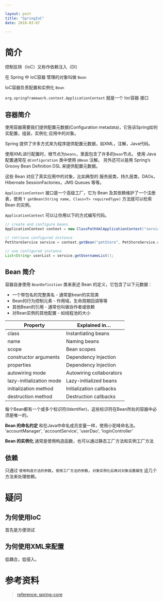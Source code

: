 ```yaml
---

layout: post
title: "SpringIoC"
date: 2018-03-07

---
```


# 简介
控制反转（IoC）又称作依赖注入（DI）

在 Spring 中 IoC容器 管理的对象叫做 `Bean`

IoC容器负责配置和实例化 `Bean`

`org.springframework.context.ApplicationContext` 就是一个 Ioc容器 接口

## 容器简介

使用容器需要我们提供配置元数据(Configuration metadata)，它告诉Spring如何实配置，组装，实例化 应用中的对象。

Spring 提供了许多方式来为程序提供配置元数据，如XML，注解，Java代码。

使用XML进行配置时，根节点为`beans`，里面包含了许多的`bean`节点。
使用 Java 配置通常在 `@Configuration` 类中使用 `@Bean` 注解。
另外还可以是用 Spring’s Groovy Bean Definition DSL 来提供配置元数据。

这些 Bean 对应了真实应用中的对象，比如典型的 服务层类，持久层类，DAOs，Hibernate SessionFactories，JMS Queues 等等。

`ApplicationContext` 接口是一个高级工厂，它为 Bean 及其依赖维护了一个注册表，使用 `T getBean(String name, Class<T> requiredType)` 方法就可以检索 Bean 的实例。

`ApplicationContext` 可以让你用以下的方式编写代码。
```java
// create and configure beans
ApplicationContext context = new ClassPathXmlApplicationContext("services.xml", "daos.xml");

// retrieve configured instance
PetStoreService service = context.getBean("petStore", PetStoreService.class);

// use configured instance
List<String> userList = service.getUsernameList();
```

## Bean 简介

容器自身使用 `BeanDefinition` 类来表述 Bean 的定义，它包含了以下元数据：
- 一个带包名的完整类名 - 通常是bean的实现类
- Bean的行为控制元素 - 作用域，生命周期回调等等
- 其他Bean的引用 - 通常也叫做协作者或依赖
- 对Bean实例的其他配置 - 如线程池的大小


| Property | Explained in…​ |
| --- | --- |
| class | Instantiating beans |
| name | Naming beans |
| scope | Bean scopes |
| constructor arguments | Dependency Injection |
| properties | Dependency Injection |
| autowiring mode | Autowiring collaborators |
| lazy-initialization mode | Lazy-initialized beans |
| initialization method | Initialization callbacks |
| destruction method | Destruction callbacks |


每个Bean都有一个或多个标识符(Identifier)，这些标识符在Bean所处的容器中必须是唯一的。

**Bean 的命名约定**
和在Java中命名成员变量一样，使用小驼峰命名法。
'accountManager', 'accountService', 'userDao', 'loginController'

**Bean 的实例化**
通常是使用构造函数，也可以通过静态工厂方法和实例工厂方法

## 依赖
只通过 `使用构造方法的参数`，`使用工厂方法的参数`，`对象实例化后再对对象设置属性` 这几个方法来处理依赖。

# 疑问

## 为何使用IoC
首先是方便测试

## 为何使用XML来配置
低耦合，低侵入。


# 参考资料
> [reference: spring-core](https://docs.spring.io/spring/docs/5.0.4.RELEASE/spring-framework-reference/core.html#spring-core)